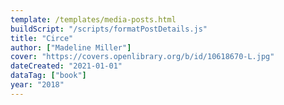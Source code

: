 ```yaml
---
template: /templates/media-posts.html
buildScript: "/scripts/formatPostDetails.js"
title: "Circe"
author: ["Madeline Miller"]
cover: "https://covers.openlibrary.org/b/id/10618670-L.jpg"
dateCreated: "2021-01-01"
dataTag: ["book"]
year: "2018"
---
```

